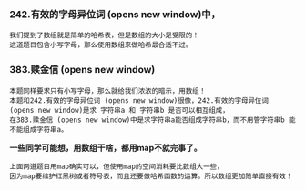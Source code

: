 

### 242.有效的字母异位词 (opens new window)中，
    我们提到了数组就是简单的哈希表，但是数组的大小是受限的！
    这道题目包含小写字母，那么使用数组来做哈希最合适不过。

### 383.赎金信 (opens new window)
    本题同样要求只有小写字母，那么就给我们浓浓的暗示，用数组！
    本题和242.有效的字母异位词 (opens new window)很像，242.有效的字母异位词 (opens new window)是求 字符串a 和 字符串b 是否可以相互组成，
    在383.赎金信 (opens new window)中是求字符串a能否组成字符串b，而不用管字符串b 能不能组成字符串a。


**一些同学可能想，用数组干啥，都用map不就完事了。**

    上面两道题目用map确实可以，但使用map的空间消耗要比数组大一些，
    因为map要维护红黑树或者符号表，而且还要做哈希函数的运算。所以数组更加简单直接有效！